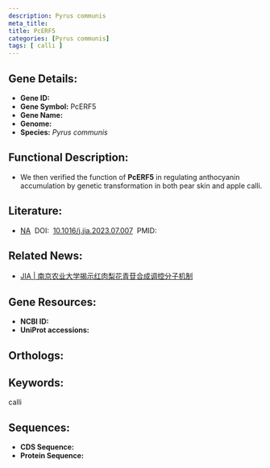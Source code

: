 ```yaml
---
description: Pyrus communis
meta_title:
title: PcERF5
categories: [Pyrus communis]
tags: [ calli ]
---
```


## Gene Details:
- **Gene ID:**	[]()
- **Gene Symbol:** PcERF5
- **Gene Name:** 
- **Genome:** []()
- **Species:** *Pyrus communis*

## Functional Description:
   - We then verified the function of **PcERF5** in regulating anthocyanin accumulation by genetic transformation in both pear skin and apple calli.

## Literature:
   - [NA]( https://www.sciencedirect.com/science/article/pii/S2095311923002228)&nbsp;&nbsp;DOI:&nbsp;&nbsp;[10.1016/j.jia.2023.07.007](https://www.sciencedirect.com/science/article/pii/S2095311923002228)&nbsp;&nbsp;PMID:&nbsp;&nbsp;[](https://pubmed.ncbi.nlm.nih.gov//)

## Related News:
   - [JIA | 南京农业大学揭示红肉梨花青苷合成调控分子机制](https://mp.weixin.qq.com/s?__biz=Mzg3MDEwNDEyMg==&mid=2247556591&idx=6&sn=16aed0b23f44013f5df7b462688b05e5&chksm=c0998815f45bfd43e410b28b714bb52700325cfa206cdbfcf8f98378b67173c459734a8e6886&scene=27#wechat_redirect)

## Gene Resources:
- **NCBI ID:** [](https://www.ncbi.nlm.nih.gov/gene/?term=)
- **UniProt accessions:** [](https://www.uniprot.org/uniprotkb//entry)

## Orthologs:


## Keywords:
calli

## Sequences:
- **CDS Sequence:**
- **Protein Sequence:**
